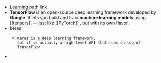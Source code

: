 - [Learning path link](https://app.pluralsight.com/library/courses/tensorflow-developer-certificate-skills/table-of-contents)
- **TensorFlow** is an open-source deep learning framework developed by **Google**. It lets you build and train **machine learning models** using [[tensors]] — just like [[PyTorch]] , but with its own flavor.
- keras
	- ```apl
	  Keras is a deep learning framework, 
	  but it is actually a high-level API that runs on top of TensorFlow
	  ```
-